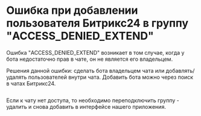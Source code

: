 # Ошибка при добавлении пользователя Битрикс24 в группу "ACCESS\_DENIED\_EXTEND"

Ошибка "ACCESS\_DENIED\_EXTEND" возникает в том случае, когда у бота недостаточно прав в чате, он не является его владельцем.

Решения данной ошибки: сделать бота владельцем чата или добавлять/удалять пользователей внутри чата. Добавить бота можно через поиск в чатах Битрикс24.

<figure><img src="https://docs.olchat.io/~gitbook/image?url=https%3A%2F%2F2213176759-files.gitbook.io%2F%7E%2Ffiles%2Fv0%2Fb%2Fgitbook-x-prod.appspot.com%2Fo%2Fspaces%252F-LcuJc7XlLhpPyLWZz1s%252Fuploads%252F3iQr4qCGXHlgMYKPIhpd%252Fimage.png%3Falt%3Dmedia%26token%3D635a6301-ade5-40da-a1c5-48409477e0f7&#x26;width=768&#x26;dpr=4&#x26;quality=100&#x26;sign=c53ce1bb&#x26;sv=1" alt=""><figcaption></figcaption></figure>

Если к чату нет доступа, то необходимо переподключить группу - удалить и снова добавить в интерфейсе нашего приложения.
